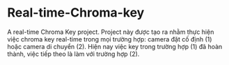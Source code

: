 # Real-time-Chroma-key
A real-time Chroma Key project.
Project này được tạo ra nhằm thực hiện việc chroma key real-time trong mọi trường hợp: camera đặt cố định (1) hoặc camera di chuyển (2).
Hiện nay việc key trong trường hợp (1) đã hoàn thành, việc tiếp theo là làm với trường hợp (2).
